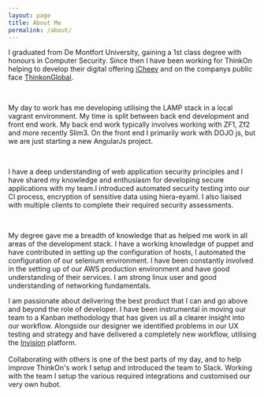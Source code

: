 ```yaml
---
layout: page
title: About Me
permalink: /about/
---
```

 I graduated from De Montfort University, gaining a 1st class degree with honours in Computer Security. Since then I have been working for ThinkOn helping to develop their digital offering [iCheev](https://www.iCheev.com) and on the companys public face [ThinkonGlobal](https://www.thinkonglobal.com).

<br/>

 My day to work has me developing utilising the LAMP stack in a local vagrant environment. My time is split between back end development and front end work. My back end work typically involves working with ZF1, Zf2 and more recently Slim3. On the front end I primarily work with DOJO js, but we are just starting a new AngularJs project.

<br/>

 I have a deep understanding of web application security principles and I have shared my knowledge and enthusiasm for developing secure applications with my team.I introduced automated security testing into our CI process, encryption of sensitive data using hiera-eyaml. I also liaised with multiple clients to complete their required security assessments.

<br/>

My degree gave me a breadth of knowledge that as helped me work in all areas of the development stack. I have a working knowledge of puppet and have contributed in setting up the configuration of hosts, I automated the configuration of our selenium environment. I have been constantly involved in the setting up of our AWS production environment and have good understanding of their services. I am strong linux user and good understanding of networking fundamentals.
<br/>

I am passionate about delivering the best product that I can and go above and beyond the role of developer. I have been instrumental in moving our team to a Kanban methodology that has given us all a clearer insight into our workflow. Alongside our designer we identified problems in our UX testing and strategy and have delivered a completely new workflow, utilising the [Invision](https://www.invisionapp.com/) platform.
<br/>   
Collaborating with others is one of the best parts of my day, and to help improve ThinkOn's work I setup and introduced the team to Slack. Working with the team I setup the various required integrations and customised our very own hubot.
